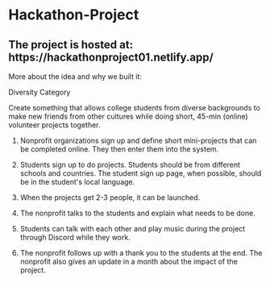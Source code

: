 # Hackathon-Project

<h2>The project is hosted at: https://hackathonproject01.netlify.app/</h2>

<p>More about the idea and why we built it:</p>

Diversity Category

Create something that allows college students from diverse backgrounds to make new friends from other cultures while doing short, 45-min (online) volunteer projects together.

1. Nonprofit organizations sign up and define short mini-projects that can be completed online. They then enter them into the system.

2. Students sign up to do projects. Students should be from different schools and countries. The student sign up page, when possible, should be in the student's local language.

3. When the projects get 2-3 people, it can be launched.

4. The nonprofit talks to the students and explain what needs to be done.

5. Students can talk with each other and play music during the project through Discord while they work.

6. The nonprofit follows up with a thank you to the students at the end. The nonprofit also gives an update in a month about the impact of the project.
